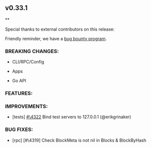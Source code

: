 ## v0.33.1

\*\*

Special thanks to external contributors on this release:

Friendly reminder, we have a [bug bounty
program](https://hackerone.com/tendermint).

### BREAKING CHANGES:

- CLI/RPC/Config

- Apps

- Go API

### FEATURES:

### IMPROVEMENTS:

- [tests] [#\4322](https://github.com/tendermint/tendermint/pull/4322) Bind test servers to 127.0.0.1 (@erikgrinaker)

### BUG FIXES:

- [rpc] [#\4319] Check BlockMeta is not nil in Blocks & BlockByHash



